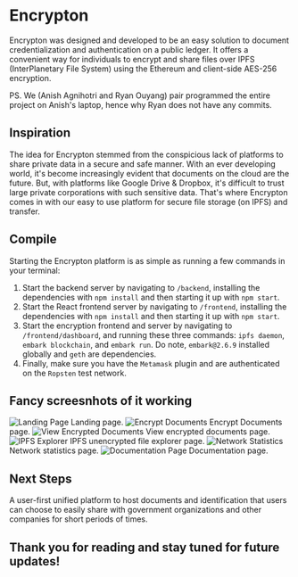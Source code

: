 # Encrypton

Encrypton was designed and developed to be an easy solution to document credentialization and authentication on a public ledger. It offers a convenient way for individuals to encrypt and share files over IPFS (InterPlanetary File System) using the Ethereum and client-side AES-256 encryption.

PS. We (Anish Agnihotri and Ryan Ouyang) pair programmed the entire project on Anish's laptop, hence why Ryan does not have any commits.

## Inspiration
The idea for Encrypton stemmed from the conspicious lack of platforms to share private data in a secure and safe manner. With an ever developing world, it's become increasingly evident that documents on the cloud are the future. But, with platforms like Google Drive & Dropbox, it's difficult to trust large private corporations with such sensitive data. That's where Encrypton comes in with our easy to use platform for secure file storage (on IPFS) and transfer. 

## Compile
Starting the Encrypton platform is as simple as running a few commands in your terminal: 
1. Start the backend server by navigating to ```/backend```, installing the dependencies with ```npm install``` and then starting it up with ```npm start```.
2. Start the React frontend server by navigating to ```/frontend```, installing the dependencies with ```npm install``` and then starting it up with ```npm start```.
3. Start the encryption frontend and server by navigating to ```/frontend/dashboard```, and running these three commands: ```ipfs daemon```, ```embark blockchain```, and ```embark run```. Do note, ```embark@2.6.9``` installed globally and ```geth``` are dependencies. 
4. Finally, make sure you have the ```Metamask``` plugin and are authenticated on the ```Ropsten``` test network. 

## Fancy screesnhots of it working
![Landing Page](https://i.imgur.com/8S6YQe6.png)
Landing page. 
![Encrypt Documents](https://i.imgur.com/QPdksIE.png)
Encrypt Documents page. 
![View Encrypted Documents](https://i.imgur.com/hElndf7.png)
View encrypted documents page. 
![IPFS Explorer](https://i.imgur.com/bUx7sEJ.png)
IPFS unencrypted file explorer page.
![Network Statistics](https://i.imgur.com/BjfcczU.png)
Network statistics page. 
![Documentation Page](https://i.imgur.com/GC6E1fc.png)
Documentation page. 

## Next Steps
A user-first unified platform to host documents and identification that users can choose to easily share with government organizations and other companies for short periods of times. 

## Thank you for reading and stay tuned for future updates!
